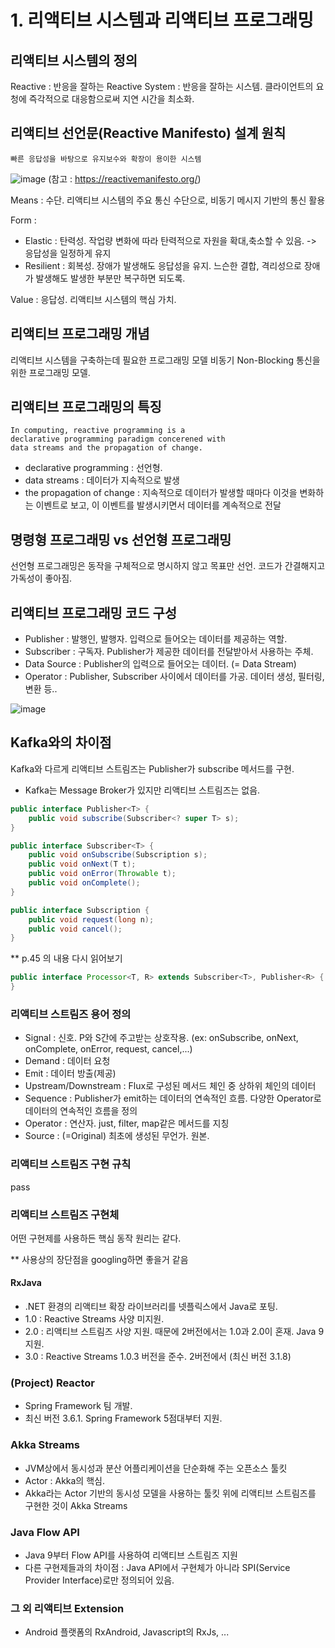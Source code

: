 # 1. 리액티브 시스템과 리액티브 프로그래밍

## 리액티브 시스템의 정의
Reactive : 반응을 잘하는
Reactive System : 반응을 잘하는 시스템.
클라이언트의 요청에 즉각적으로 대응함으로써 지연 시간을 최소화.

## 리액티브 선언문(Reactive Manifesto) 설계 원칙

```빠른 응답성을 바탕으로 유지보수와 확장이 용이한 시스템```

![image](https://reactivemanifesto.org/images/reactive-traits.svg)
(참고 : https://reactivemanifesto.org/)

Means : 수단. 리액티브 시스템의 주요 통신 수단으로, 비동기 메시지 기반의 통신 활용

Form :
- Elastic : 탄력성. 작업량 변화에 따라 탄력적으로 자원을 확대,축소할 수 있음. -> 응답성을 일정하게 유지
- Resilient : 회복성. 장애가 발생해도 응답성을 유지. 느슨한 결합, 격리성으로 장애가 발생해도 발생한 부분만 복구하면 되도록.

Value : 응답성. 리액티브 시스템의 핵심 가치.

## 리액티브 프로그래밍 개념
리액티브 시스템을 구축하는데 필요한 프로그래밍 모델
비동기 Non-Blocking 통신을 위한 프로그래밍 모델.

## 리액티브 프로그래밍의 특징
```
In computing, reactive programming is a 
declarative programming paradigm concerened with 
data streams and the propagation of change.
```

- declarative programming : 선언형.
- data streams : 데이터가 지속적으로 발생
- the propagation of change : 지속적으로 데이터가 발생할 때마다 이것을 변화하는 이벤트로 보고,
  이 이벤트를 발생시키면서 데이터를 계속적으로 전달

## 명령형 프로그래밍 vs 선언형 프로그래밍
선언형 프로그래밍은 동작을 구체적으로 명시하지 않고 목표만 선언.
코드가 간결해지고 가독성이 좋아짐.

## 리액티브 프로그래밍 코드 구성

- Publisher : 발행인, 발행자. 입력으로 들어오는 데이터를 제공하는 역할.
- Subscriber : 구독자. Publisher가 제공한 데이터를 전달받아서 사용하는 주체.
- Data Source : Publisher의 입력으로 들어오는 데이터. (= Data Stream)
- Operator : Publisher, Subscriber 사이에서 데이터를 가공. 데이터 생성, 필터링, 변환 등..

![image](https://github.com/JAVA-JIKIMI/reactive-programming/assets/42948301/d63f50b4-c5d3-4c2f-b1ba-028a8247485f)

## Kafka와의 차이점
Kafka와 다르게 리액티브 스트림즈는 Publisher가 subscribe 메서드를 구현.
- Kafka는 Message Broker가 있지만 리액티브 스트림즈는 없음.

```java
public interface Publisher<T> {
    public void subscribe(Subscriber<? super T> s);
}
```
```java
public interface Subscriber<T> {
    public void onSubscribe(Subscription s);
    public void onNext(T t);
    public void onError(Throwable t);
    public void onComplete();
}
```
```java
public interface Subscription {
    public void request(long n);
    public void cancel();
}
```
** p.45 의 내용 다시 읽어보기
```java
public interface Processor<T, R> extends Subscriber<T>, Publisher<R> {
}
```

### 리액티브 스트림즈 용어 정의
- Signal : 신호. P와 S간에 주고받는 상호작용. (ex: onSubscribe, onNext, onComplete, onError, request, cancel,...)
- Demand : 데이터 요청
- Emit : 데이터 방출(제공)
- Upstream/Downstream : Flux로 구성된 메서드 체인 중 상하위 체인의 데이터
- Sequence : Publisher가 emit하는 데이터의 연속적인 흐름. 다양한 Operator로 데이터의 연속적인 흐름을 정의
- Operator : 연산자. just, filter, map같은 메서드를 지칭
- Source : (=Original) 최초에 생성된 무언가. 원본.

### 리액티브 스트림즈 구현 규칙
pass

### 리액티브 스트림즈 구현체
어떤 구현제를 사용하든 핵심 동작 원리는 같다.

** 사용상의 장단점을 googling하면 좋을거 같음
#### RxJava
- .NET 환경의 리액티브 확장 라이브러리를 넷플릭스에서 Java로 포팅. 
- 1.0 : Reactive Streams 사양 미지원.
- 2.0 : 리액티브 스트림즈 사양 지원. 때문에 2버전에서는 1.0과 2.0이 혼재. Java 9 지원.
- 3.0 : Reactive Streams 1.0.3 버전을 준수. 2버전에서 (최신 버전 3.1.8) 

### (Project) Reactor
- Spring Framework 팀 개발.
- 최신 버전 3.6.1. Spring Framework 5점대부터 지원.

### Akka Streams
- JVM상에서 동시성과 분산 어플리케이션을 단순화해 주는 오픈소스 툴킷
- Actor : Akka의 핵심. 
- Akka라는 Actor 기반의 동시성 모델을 사용하는 툴킷 위에 리액티브 스트림즈를 구현한 것이 Akka Streams

### Java Flow API
- Java 9부터 Flow API를 사용하여 리액티브 스트림즈 지원
- 다른 구현제들과의 차이점 : Java API에서 구현체가 아니라 SPI(Service Provider Interface)로만 정의되어 있음.

### 그 외 리액티브 Extension
- Android 플랫폼의 RxAndroid, Javascript의 RxJs, ...


